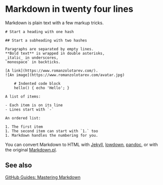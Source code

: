 # Markdown in twenty four lines

Markdown is plain text with a few markup tricks.

    # Start a heading with one hash

    ## Start a subheading with two hashes

    Paragraphs are separated by empty lines.
    **Bold text** is wrapped in double asterisks,
    _italic_ in underscores,
    `monospace` in backticks.

    [A link](https://www.romanzolotarev.com/).
    ![An image](https://www.romanzolotarev.com/avatar.jpg)

        # Indented code block
        hello() { echo 'Hello'; }

    A list of items:

    - Each item is on its line
    - Lines start with `-`

    An ordered list:

    1. The first item
    1. The second item can start with `1.` too
    1. Markdown handles the numbering for you.

You can convert Markdown to HTML with [Jekyll](/jekyll.html),
[lowdown](https://kristaps.bsd.lv/lowdown/), [pandoc](http://pandoc.org/),
or with the original [Markdown.pl](https://daringfireball.net/projects/markdown/).

## See also

[GitHub Guides: Mastering Markdown](https://guides.github.com/features/mastering-markdown/)
